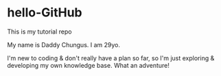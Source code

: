 # hello-GitHub
This is my tutorial repo

My name is Daddy Chungus. I am 29yo.

I'm new to coding & don't really have a plan so far, so I'm just exploring & developing my own knowledge base.
What an adventure!
